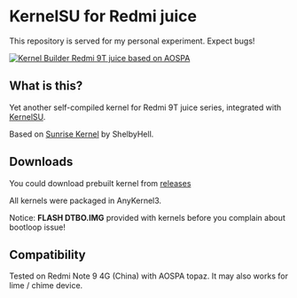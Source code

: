 # KernelSU for Redmi juice
This repository is served for my personal experiment. Expect bugs!

[![Kernel Builder Redmi 9T juice based on AOSPA](https://github.com/pokon548/kernelsu-xiaomi-juice/actions/workflows/compile.yml/badge.svg)](https://github.com/pokon548/kernelsu-xiaomi-juice/actions/workflows/compile.yml)

## What is this?
Yet another self-compiled kernel for Redmi 9T juice series, integrated with [KernelSU](https://kernelsu.org).

Based on [Sunrise Kernel](https://github.com/ShelbyHell/sunrise_kernel_juice) by ShelbyHell.

## Downloads
You could download prebuilt kernel from [releases](https://github.com/pokon548/kernelsu-xiaomi-juice/releases)

All kernels were packaged in AnyKernel3.

Notice: **FLASH DTBO.IMG** provided with kernels before you complain about bootloop issue!

## Compatibility
Tested on Redmi Note 9 4G (China) with AOSPA topaz. It may also works for lime / chime device.
